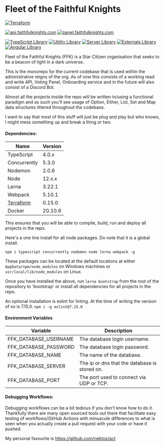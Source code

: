 # Fleet of the Faithful Knights

[![Terraform](https://github.com/kashw2/Fleet-of-the-Faithful-Knights/actions/workflows/build-terraform.yml/badge.svg)](https://github.com/kashw2/Fleet-of-the-Faithful-Knights/actions/workflows/build-terraform.yml)

[![api.faithfulknights.com](https://github.com/kashw2/Fleet-of-the-Faithful-Knights/actions/workflows/build-api.yml/badge.svg)](https://github.com/kashw2/Fleet-of-the-Faithful-Knights/actions/workflows/build-api.yml)
[![panel.faithfulknights.com](https://github.com/kashw2/Fleet-of-the-Faithful-Knights/actions/workflows/build-panel.yml/badge.svg)](https://github.com/kashw2/Fleet-of-the-Faithful-Knights/actions/workflows/build-panel.yml)

[![TypeScript Library](https://github.com/kashw2/Fleet-of-the-Faithful-Knights/actions/workflows/build-lib-ts.yml/badge.svg)](https://github.com/kashw2/Fleet-of-the-Faithful-Knights/actions/workflows/build-lib-ts.yml)
[![Utility Library](https://github.com/kashw2/Fleet-of-the-Faithful-Knights/actions/workflows/build-lib-util.yml/badge.svg)](https://github.com/kashw2/Fleet-of-the-Faithful-Knights/actions/workflows/build-lib-util.yml)
[![Server Library](https://github.com/kashw2/Fleet-of-the-Faithful-Knights/actions/workflows/build-lib-server.yml/badge.svg)](https://github.com/kashw2/Fleet-of-the-Faithful-Knights/actions/workflows/build-lib-server.yml)
[![Externals Library](https://github.com/kashw2/Fleet-of-the-Faithful-Knights/actions/workflows/build-lib-external.yml/badge.svg)](https://github.com/kashw2/Fleet-of-the-Faithful-Knights/actions/workflows/build-lib-external.yml)
[![Angular Library](https://github.com/kashw2/Fleet-of-the-Faithful-Knights/actions/workflows/build-lib-angular.yml/badge.svg)](https://github.com/kashw2/Fleet-of-the-Faithful-Knights/actions/workflows/build-lib-angular.yml)

Fleet of the Faithful Knights (FFK) is a Star Citizen organisation that seeks to be a beacon of light in a dark universe.

This is the monorepo for the current codebase that is used within the administrative reigns of the org. As of now this consists of a working
read and write API, Voting Panel, Onboarding service and in the future will also consist of a Discord Bot.

Almost all the projects inside the repo will be written in/using a functional paradigm and as such you'll see usage of Option, Either, List,
Set and Map data structures littered throughout the codebase.

I want to say that most of this stuff will just be plug and play but who knows, I might mess something up and break a thing or two.

#### Dependencies:

Name                                                 | Version
---------------------------------------------------- | -------
TypeScript                                           | 4.0.x
Concurrently                                         | 5.3.0
Nodemon                                              | 2.0.6
Node                                                 | 12.x.x
Lerna                                                | 3.22.1
Webpack                                              | 5.10.1
[Terraform](https://www.terraform.io/downloads.html) | 0.15.0
Docker                                               | 20.10.6

This ensures that you will be able to compile, build, run and deploy all projects in the repo.

Here's a one line install for all node packages. Do note that it is a global install.

```npm i typescript concurrently nodemon node lerna webpack -g```

These packages can be located at the default locations at either ```AppData/npm/node_modules``` on Windows machines
or ```usr/local/lib/node_modules``` on Linux.

Once you have installed the above, run ```lerna bootstrap``` from the root of the repository to 'bootstrap' or install all dependencies for
all projects in the repo.

An optional installation is eslint for linting. At the time of writing the version of so is 7.15.0. ```npm i -g eslint@7.15.0```

#### Environment Variables

Variable                        | Description
--------------------------------|------
FFK_DATABASE_USERNAME           | The database login username.
FFK_DATABASE_PASSWORD           | The database login password.
FFK_DATABASE_NAME               | The name of the database.
FFK_DATABASE_SERVER             | The ip or dns that the database is stored on.
FFK_DATABASE_PORT               | The port used to connect via UDP or TCP.

#### Debugging Workflows:

Debugging workflows can be a bit tedious if you don't know how to do it. Thankfully there are many open sourced tools out there that
facilitate easy testing of workflows/GitHub Actions with minuscule differences to what is seen when you actually create a pull request with
your code or have it pushed.

My personal favourite is https://github.com/nektos/act

